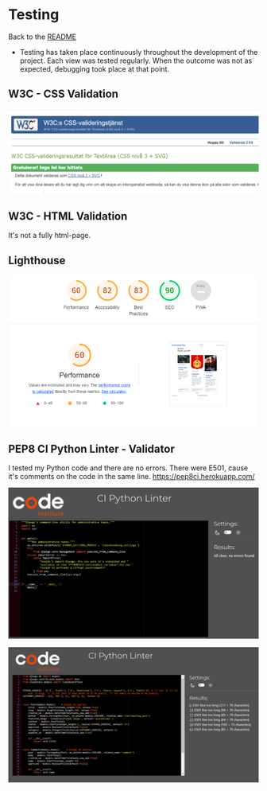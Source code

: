 # Testing
Back to the [README](README.md)

* Testing has taken place continuously throughout the development of the project. Each view was tested regularly. 
  When the outcome was not as expected, debugging took place at that point.

## W3C - CSS Validation

![W3C CSS](docs/readme_images/css_validation.png)<br>

## W3C - HTML Validation

It's not a fully html-page.

## Lighthouse

![Lighthouse](docs/readme_images/ligthhouse.png)<br>

## PEP8 CI Python Linter - Validator
I tested my Python code and there are no errors. There were E501, cause it's comments on the code in the same line. https://pep8ci.herokuapp.com/

![manage.py](docs/readme_images/managepy.png)<br>

![models.py](docs/readme_images/modelspy.png)<br>